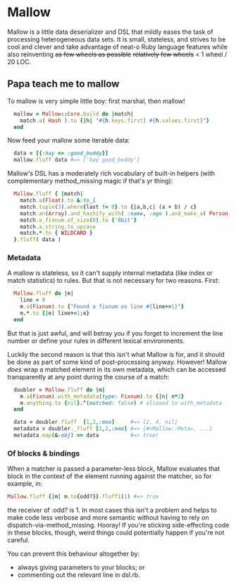 # Mallow #

Mallow is a little data deserializer and DSL that mildly eases the task of processing heterogeneous data sets. It is small, stateless, and strives to be cool and clever and take advantage of neat-o Ruby language features while also reinventing ~~as few wheels as possible~~ ~~relatively few wheels~~ <  1 wheel / 20 LOC.

## Papa teach me to mallow ##

To mallow is very simple little boy: first marshal, then mallow!

```ruby
  mallow = Mallow::Core.build do |match|
    match.a( Hash ).to {|h| "#{h.keys.first} #{h.values.first}"}
  end
```
Now feed your mallow some iterable data:
```ruby
  data = [{:hay => :good_buddy}]
  mallow.fluff data #=> ['hay good_buddy']
```
Mallow's DSL has a moderately rich vocabulary of built-in helpers (with complementary method_missing magic if that's yr thing):
```ruby
  Mallow.fluff { |match|
    match.a(Float).to &:to_i
    match.tuple(3).where{last != 0}.to {|a,b,c| (a + b) / c}
    match.an(Array).and_hashify_with( :name, :age ).and_make_a( Person ).and &:save!
    match.a_fixnum.of_size(8).to {'8bit'}
    match.a_string.to_upcase
    match.*.to { WILDCARD }
  }.fluff( data )
```

### Metadata ###

A mallow is stateless, so it can't supply internal metadata (like index or match statistics) to rules. But that is not necessary for two reasons. First:
```ruby
  Mallow.fluff do |m|
    line = 0
    m.a(Fixnum).to {"Found a fixnum on line #{line+=1}"}
    m.*.to {|e| line+=1;e}
  end
```
But that is just awful, and will betray you if you forget to increment the line number or define your rules in different lexical environments.

Luckily the second reason is that this isn't what Mallow is for, and it should be done as part of some kind of post-processing anyway. However! Mallow _does_ wrap a matched element in its own metadata, which can be accessed transparently at any point during the course of a match:
```ruby
  doubler = Mallow.fluff do |m|
    m.a(Fixnum).with_metadata(type: Fixnum).to {|n| n*2}
    m.anything.to {nil}.^(matched: false) # aliased to with_metadata
  end

  data = doubler.fluff  [1,2,:moo]     #=> [2, 4, nil]
  metadata = doubler._fluff [1,2,:moo] #=> [#<Mallow::Meta>, ...]
  metadata.map(&:obj) == data          #=> true!
```

### Of blocks & bindings ###

When a matcher is passed a parameter-less block, Mallow evaluates that block in the context of the element running against the matcher, so for example, in:
```ruby
Mallow.fluff {|m| m.to{odd?}}.fluff1(1) #=> true

```
the receiver of :odd? is 1. In most cases this isn't a problem and helps to make code less verbose and more semantic without having to rely on dispatch-via-method_missing. Hooray! If you're sticking side-effecting code in these blocks, though, weird things could potentially happen if you're not careful.

You can prevent this behaviour altogether by:
* always giving parameters to your blocks; or
* commenting out the relevant line in dsl.rb.

